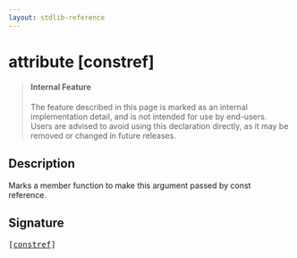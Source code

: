 ```yaml
---
layout: stdlib-reference
---
```


# attribute [constref]

> #### Internal Feature
> The feature described in this page is marked as an internal implementation detail, and is not intended for use by end-users.
> Users are advised to avoid using this declaration directly, as it may be removed or changed in future releases.

## Description

Marks a member function to make <span class='code'>this</span> argument passed by const reference.


## Signature

<pre>
[<a href="/stdlib-reference/attributes/constref">constref</a>]
</pre>

